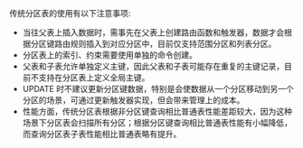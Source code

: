 
传统分区表的使用有以下注意事项:
* 当往父表上插入数据时，需事先在父表上创建路由函数和触发器，数据才会根据分区键路由规则插入到对应分区中，目前仅支持范围分区和列表分区。
* 分区表上的索引、约束需要使用单独的命令创建。
* 父表和子表允许单独定义主键，因此父表和子表可能存在重复的主键记录，目前不支持在分区表上定义全局主键。
* UPDATE 时不建议更新分区键数据，特别是会使数据从一个分区移动到另一个分区的场景，可通过更新触发器实现，但会带来管理上的成本。
* 性能方面，传统分区表根据非分区键查询相比普通表性能差距较大，因为这种场景下分区表会扫描所有分区；根据分区键查询相比普通表性能有小幅降低，而查询分区表子表性能相比普通表略有提升。
